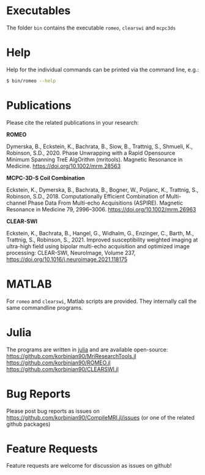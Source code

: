 # Executables
The folder `bin` contains the executable `romeo`, `clearswi` and `mcpc3ds`

# Help
Help for the individual commands can be printed via the command line, e.g.:

```bash
$ bin/romeo --help
```

# Publications
Please cite the related publications in your research:

**ROMEO**

Dymerska, B., Eckstein, K., Bachrata, B., Siow, B., Trattnig, S., Shmueli, K., Robinson, S.D., 2020.
Phase Unwrapping with a Rapid Opensource Minimum Spanning TreE AlgOrithm (mritools). Magnetic Resonance in Medicine. https://doi.org/10.1002/mrm.28563

**MCPC-3D-S Coil Combination**

Eckstein, K., Dymerska, B., Bachrata, B., Bogner, W., Poljanc, K., Trattnig, S., Robinson, S.D., 2018.
Computationally Efficient Combination of Multi-channel Phase Data From Multi-echo Acquisitions (ASPIRE). Magnetic Resonance in Medicine 79, 2996–3006. https://doi.org/10.1002/mrm.26963

**CLEAR-SWI**

Eckstein, K., Bachrata, B., Hangel, G., Widhalm, G., Enzinger, C., Barth, M., Trattnig, S., Robinson, S., 2021.
Improved susceptibility weighted imaging at ultra-high field using bipolar multi-echo acquisition and optimized image processing: CLEAR-SWI,
NeuroImage, Volume 237, https://doi.org/10.1016/j.neuroimage.2021.118175

# MATLAB
For `romeo` and `clearswi`, Matlab scripts are provided. They internally call the same commandline programs.

# Julia
The programs are written in [julia](https://julialang.org/) and are available open-source:
https://github.com/korbinian90/MriResearchTools.jl
https://github.com/korbinian90/ROMEO.jl
https://github.com/korbinian90/CLEARSWI.jl

# Bug Reports
Please post bug reports as issues on https://github.com/korbinian90/CompileMRI.jl/issues (or one of the related github packages)

# Feature Requests
Feature requests are welcome for discussion as issues on github!
